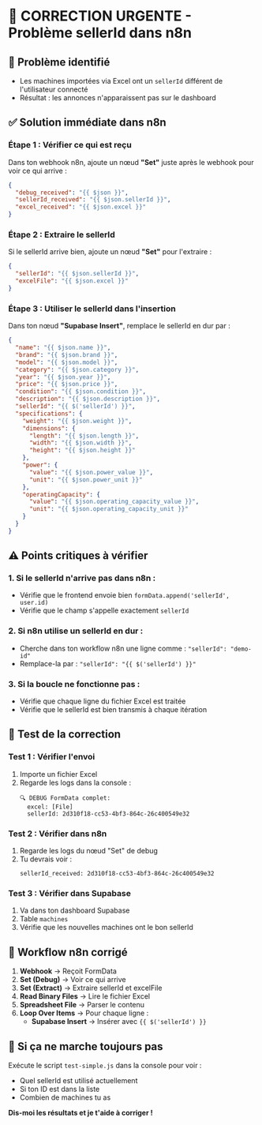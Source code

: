 # 🚨 CORRECTION URGENTE - Problème sellerId dans n8n

## 🎯 **Problème identifié**
- Les machines importées via Excel ont un `sellerId` différent de l'utilisateur connecté
- Résultat : les annonces n'apparaissent pas sur le dashboard

## ✅ **Solution immédiate dans n8n**

### **Étape 1 : Vérifier ce qui est reçu**
Dans ton webhook n8n, ajoute un nœud **"Set"** juste après le webhook pour voir ce qui arrive :

```json
{
  "debug_received": "{{ $json }}",
  "sellerId_received": "{{ $json.sellerId }}",
  "excel_received": "{{ $json.excel }}"
}
```

### **Étape 2 : Extraire le sellerId**
Si le sellerId arrive bien, ajoute un nœud **"Set"** pour l'extraire :

```json
{
  "sellerId": "{{ $json.sellerId }}",
  "excelFile": "{{ $json.excel }}"
}
```

### **Étape 3 : Utiliser le sellerId dans l'insertion**
Dans ton nœud **"Supabase Insert"**, remplace le sellerId en dur par :

```json
{
  "name": "{{ $json.name }}",
  "brand": "{{ $json.brand }}",
  "model": "{{ $json.model }}",
  "category": "{{ $json.category }}",
  "year": "{{ $json.year }}",
  "price": "{{ $json.price }}",
  "condition": "{{ $json.condition }}",
  "description": "{{ $json.description }}",
  "sellerId": "{{ $('sellerId') }}",
  "specifications": {
    "weight": "{{ $json.weight }}",
    "dimensions": {
      "length": "{{ $json.length }}",
      "width": "{{ $json.width }}",
      "height": "{{ $json.height }}"
    },
    "power": {
      "value": "{{ $json.power_value }}",
      "unit": "{{ $json.power_unit }}"
    },
    "operatingCapacity": {
      "value": "{{ $json.operating_capacity_value }}",
      "unit": "{{ $json.operating_capacity_unit }}"
    }
  }
}
```

## ⚠️ **Points critiques à vérifier**

### **1. Si le sellerId n'arrive pas dans n8n :**
- Vérifie que le frontend envoie bien `formData.append('sellerId', user.id)`
- Vérifie que le champ s'appelle exactement `sellerId`

### **2. Si n8n utilise un sellerId en dur :**
- Cherche dans ton workflow n8n une ligne comme : `"sellerId": "demo-id"`
- Remplace-la par : `"sellerId": "{{ $('sellerId') }}"`

### **3. Si la boucle ne fonctionne pas :**
- Vérifie que chaque ligne du fichier Excel est traitée
- Vérifie que le sellerId est bien transmis à chaque itération

## 🧪 **Test de la correction**

### **Test 1 : Vérifier l'envoi**
1. Importe un fichier Excel
2. Regarde les logs dans la console :
   ```
   🔍 DEBUG FormData complet:
     excel: [File]
     sellerId: 2d310f18-cc53-4bf3-864c-26c400549e32
   ```

### **Test 2 : Vérifier dans n8n**
1. Regarde les logs du nœud "Set" de debug
2. Tu devrais voir :
   ```
   sellerId_received: 2d310f18-cc53-4bf3-864c-26c400549e32
   ```

### **Test 3 : Vérifier dans Supabase**
1. Va dans ton dashboard Supabase
2. Table `machines`
3. Vérifie que les nouvelles machines ont le bon sellerId

## 🔧 **Workflow n8n corrigé**

1. **Webhook** → Reçoit FormData
2. **Set (Debug)** → Voir ce qui arrive
3. **Set (Extract)** → Extraire sellerId et excelFile
4. **Read Binary Files** → Lire le fichier Excel
5. **Spreadsheet File** → Parser le contenu
6. **Loop Over Items** → Pour chaque ligne :
   - **Supabase Insert** → Insérer avec `{{ $('sellerId') }}`

## 🚨 **Si ça ne marche toujours pas**

Exécute le script `test-simple.js` dans la console pour voir :
- Quel sellerId est utilisé actuellement
- Si ton ID est dans la liste
- Combien de machines tu as

**Dis-moi les résultats et je t'aide à corriger !** 